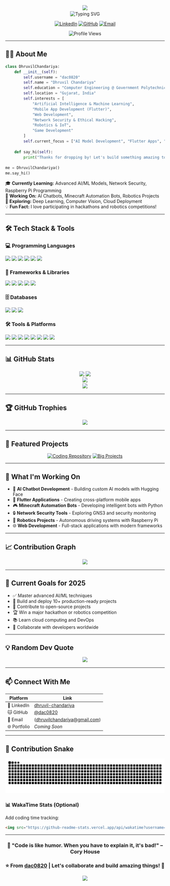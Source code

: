 <div align="center">
  <img src="https://capsule-render.vercel.app/api?type=waving&color=gradient&customColorList=12&height=200&section=header&text=Dhruvil%20Chandariya&fontSize=60&fontAlignY=35&animation=twinkling&fontColor=fff" />
</div>

<div align="center">
  <img src="https://readme-typing-svg.herokuapp.com?font=Fira+Code&weight=600&size=28&pause=1000&color=3F8EF7&center=true&vCenter=true&random=false&width=600&lines=Computer+Engineering+Student;Full+Stack+Developer;AI%2FML+Enthusiast;Robotics+%26+IoT+Developer;Network+Security+Explorer" alt="Typing SVG" />
</div>

<div align="center">

  [![LinkedIn](https://img.shields.io/badge/LinkedIn-0077B5?style=for-the-badge&logo=linkedin&logoColor=white)](https://linkedin.com/in/dhruvil-chandariya-ba5633333)
  [![GitHub](https://img.shields.io/badge/GitHub-100000?style=for-the-badge&logo=github&logoColor=white)](https://github.com/dac0820)
  [![Email](https://img.shields.io/badge/Email-D14836?style=for-the-badge&logo=gmail&logoColor=white)](dhruvilchandariya@gmail.com)

  ![Profile Views](https://komarev.com/ghpvc/?username=dac0820&color=blueviolet&style=for-the-badge&label=PROFILE+VIEWS)

</div>

---

## 👨‍💻 About Me

```python
class DhruvilChandariya:
    def __init__(self):
        self.username = "dac0820"
        self.name = "Dhruvil Chandariya"
        self.education = "Computer Engineering @ Government Polytechnic Jamnagar"
        self.location = "Gujarat, India"
        self.interests = [
            "Artificial Intelligence & Machine Learning",
            "Mobile App Development (Flutter)",
            "Web Development",
            "Network Security & Ethical Hacking",
            "Robotics & IoT",
            "Game Development"
        ]
        self.current_focus = ["AI Model Development", "Flutter Apps", "Automation Bots"]

    def say_hi(self):
        print("Thanks for dropping by! Let's build something amazing together!")

me = DhruvilChandariya()
me.say_hi()
```

🎓 **Currently Learning:** Advanced AI/ML Models, Network Security, Raspberry Pi Programming  
🔭 **Working On:** AI Chatbots, Minecraft Automation Bots, Robotics Projects  
🌱 **Exploring:** Deep Learning, Computer Vision, Cloud Deployment  
💡 **Fun Fact:** I love participating in hackathons and robotics competitions!

---

## 🛠️ Tech Stack & Tools

### 💻 Programming Languages
<p align="left">
  <img src="https://img.shields.io/badge/Python-3776AB?style=for-the-badge&logo=python&logoColor=white" />
  <img src="https://img.shields.io/badge/Java-ED8B00?style=for-the-badge&logo=openjdk&logoColor=white" />
  <img src="https://img.shields.io/badge/JavaScript-F7DF1E?style=for-the-badge&logo=javascript&logoColor=black" />
  <img src="https://img.shields.io/badge/Dart-0175C2?style=for-the-badge&logo=dart&logoColor=white" />
  <img src="https://img.shields.io/badge/HTML5-E34F26?style=for-the-badge&logo=html5&logoColor=white" />
  <img src="https://img.shields.io/badge/CSS3-1572B6?style=for-the-badge&logo=css3&logoColor=white" />
</p>

### 📱 Frameworks & Libraries
<p align="left">
  <img src="https://img.shields.io/badge/Flutter-02569B?style=for-the-badge&logo=flutter&logoColor=white" />
  <img src="https://img.shields.io/badge/TensorFlow-FF6F00?style=for-the-badge&logo=tensorflow&logoColor=white" />
  <img src="https://img.shields.io/badge/Hugging_Face-FFD21E?style=for-the-badge&logo=huggingface&logoColor=black" />
  <img src="https://img.shields.io/badge/Node.js-43853D?style=for-the-badge&logo=node.js&logoColor=white" />
  <img src="https://img.shields.io/badge/React-20232A?style=for-the-badge&logo=react&logoColor=61DAFB" />
</p>

### 🗄️ Databases
<p align="left">
  <img src="https://img.shields.io/badge/MySQL-005C84?style=for-the-badge&logo=mysql&logoColor=white" />
  <img src="https://img.shields.io/badge/MongoDB-4EA94B?style=for-the-badge&logo=mongodb&logoColor=white" />
  <img src="https://img.shields.io/badge/SQLite-07405E?style=for-the-badge&logo=sqlite&logoColor=white" />
</p>

### 🛠️ Tools & Platforms
<p align="left">
  <img src="https://img.shields.io/badge/Git-F05032?style=for-the-badge&logo=git&logoColor=white" />
  <img src="https://img.shields.io/badge/GitHub-100000?style=for-the-badge&logo=github&logoColor=white" />
  <img src="https://img.shields.io/badge/VS_Code-007ACC?style=for-the-badge&logo=visual-studio-code&logoColor=white" />
  <img src="https://img.shields.io/badge/Android_Studio-3DDC84?style=for-the-badge&logo=android-studio&logoColor=white" />
  <img src="https://img.shields.io/badge/Google_Colab-F9AB00?style=for-the-badge&logo=google-colab&logoColor=white" />
  <img src="https://img.shields.io/badge/VirtualBox-183A61?style=for-the-badge&logo=virtualbox&logoColor=white" />
  <img src="https://img.shields.io/badge/Raspberry_Pi-A22846?style=for-the-badge&logo=raspberry-pi&logoColor=white" />
  <img src="https://img.shields.io/badge/GNS3-008000?style=for-the-badge&logo=cisco&logoColor=white" />
</p>

---

## 📊 GitHub Stats

<div align="center">
  <img height="180em" src="https://github-readme-stats.vercel.app/api?username=dac0820&show_icons=true&theme=tokyonight&include_all_commits=true&count_private=true&hide_border=true&bg_color=0D1117&title_color=58A6FF&icon_color=58A6FF&text_color=C9D1D9"/>
  <img height="180em" src="https://github-readme-streak-stats.herokuapp.com/?user=dac0820&theme=tokyonight&hide_border=true&background=0D1117&stroke=58A6FF&ring=58A6FF&fire=FF6B6B&currStreakLabel=C9D1D9"/>
</div>

<div align="center">
  <img src="https://github-readme-stats.vercel.app/api/top-langs/?username=dac0820&layout=compact&theme=tokyonight&hide_border=true&bg_color=0D1117&title_color=58A6FF&text_color=C9D1D9&langs_count=8" />
</div>

<div align="center">
  <img src="https://github-readme-activity-graph.vercel.app/graph?username=dac0820&theme=tokyo-night&hide_border=true&bg_color=0D1117&color=58A6FF&line=58A6FF&point=C9D1D9" />
</div>

---

## 🏆 GitHub Trophies

<div align="center">
  <img src="https://github-profile-trophy.vercel.app/?username=dac0820&theme=tokyonight&no-frame=true&no-bg=true&column=7&margin-w=15&margin-h=15" />
</div>

---

## 🚀 Featured Projects

<div align="center">

[![Coding Repository](https://github-readme-stats.vercel.app/api/pin/?username=dac0820&repo=coding&theme=tokyonight&hide_border=true&bg_color=0D1117)](https://github.com/dac0820/Minecraft_bots)
[![Big Projects](https://github-readme-stats.vercel.app/api/pin/?username=dac0820&repo=big-projects&theme=tokyonight&hide_border=true&bg_color=0D1117)](https://github.com/dac0820/DDNAS)

</div>

---

## 💼 What I'm Working On

- 🤖 **AI Chatbot Development** - Building custom AI models with Hugging Face
- 📱 **Flutter Applications** - Creating cross-platform mobile apps
- 🎮 **Minecraft Automation Bots** - Developing intelligent bots with Python
- 🔒 **Network Security Tools** - Exploring GNS3 and security monitoring
- 🤖 **Robotics Projects** - Autonomous driving systems with Raspberry Pi
- 🌐 **Web Development** - Full-stack applications with modern frameworks

---

## 📈 Contribution Graph

<div align="center">
  <img src="https://github-contribution-stats.vercel.app/api/?username=dac0820&theme=tokyonight" />
</div>

---

## 🎯 Current Goals for 2025

- ✅ Master advanced AI/ML techniques
- 🔄 Build and deploy 10+ production-ready projects
- 🌟 Contribute to open-source projects
- 🏆 Win a major hackathon or robotics competition
- 📚 Learn cloud computing and DevOps
- 🤝 Collaborate with developers worldwide

---

## 💡 Random Dev Quote

<div align="center">
  <img src="https://quotes-github-readme.vercel.app/api?type=horizontal&theme=tokyonight" />
</div>

---



## 📫 Connect With Me

<div align="center">

  | Platform | Link |
  |----------|------|
  | 💼 LinkedIn | [dhruvil-chandariya](https://linkedin.com/in/dhruvil-chandariya-ba5633333) |
  | 🐱 GitHub | [@dac0820](https://github.com/dac0820) |
  | 📧 Email | (dhruvilchandariya@gmail.com) |
  | 🌐 Portfolio | *Coming Soon* |

</div>

---

## 🐍 Contribution Snake

<div align="center">
  <img src="https://raw.githubusercontent.com/dac0820/dac0820/output/github-contribution-grid-snake-dark.svg" alt="Snake animation" />
</div>


### 📊 WakaTime Stats (Optional)

Add coding time tracking:

```markdown
<img src="https://github-readme-stats.vercel.app/api/wakatime?username=YOUR_WAKATIME_USERNAME&theme=tokyonight" />
```

</details>

---

<div align="center">

### 💭 "Code is like humor. When you have to explain it, it's bad!" – Cory House

### ⭐ From [dac0820](https://github.com/dac0820) | Let's collaborate and build amazing things! 🚀

  <img src="https://capsule-render.vercel.app/api?type=waving&color=gradient&customColorList=12&height=100&section=footer" />

</div>
